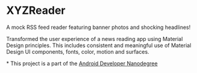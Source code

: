 # XYZReader

A mock RSS feed reader featuring banner photos and shocking headlines!

Transformed the user experience of a news reading app using Material Design principles. This includes consistent and meaningful use of Material Design UI components, fonts, color, motion and surfaces.

\* This project is a part of the [Android Developer Nanodegree](https://www.udacity.com/course/android-developer-nanodegree-by-google--nd801)